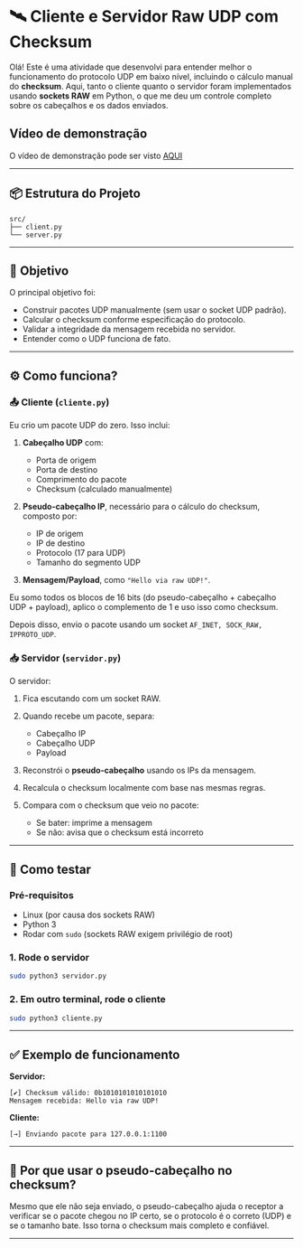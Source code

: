
# 🛰️ Cliente e Servidor Raw UDP com Checksum

Olá! Este é uma atividade que desenvolvi para entender melhor o funcionamento do protocolo UDP em baixo nível, incluindo o cálculo manual do **checksum**. Aqui, tanto o cliente quanto o servidor foram implementados usando **sockets RAW** em Python, o que me deu um controle completo sobre os cabeçalhos e os dados enviados.

## Vídeo de demonstração

O vídeo de demonstração pode ser visto [AQUI]()

---

## 📦 Estrutura do Projeto

```
src/
├── client.py
└── server.py
```

---

## 🚀 Objetivo

O principal objetivo foi:

- Construir pacotes UDP manualmente (sem usar o socket UDP padrão).
- Calcular o checksum conforme especificação do protocolo.
- Validar a integridade da mensagem recebida no servidor.
- Entender como o UDP funciona de fato.

---

## ⚙️ Como funciona?

### 📤 Cliente (`cliente.py`)

Eu crio um pacote UDP do zero. Isso inclui:

1. **Cabeçalho UDP** com:
   - Porta de origem
   - Porta de destino
   - Comprimento do pacote
   - Checksum (calculado manualmente)

2. **Pseudo-cabeçalho IP**, necessário para o cálculo do checksum, composto por:
   - IP de origem
   - IP de destino
   - Protocolo (17 para UDP)
   - Tamanho do segmento UDP

3. **Mensagem/Payload**, como `"Hello via raw UDP!"`.

Eu somo todos os blocos de 16 bits (do pseudo-cabeçalho + cabeçalho UDP + payload), aplico o complemento de 1 e uso isso como checksum.

Depois disso, envio o pacote usando um socket `AF_INET, SOCK_RAW, IPPROTO_UDP`.

### 📥 Servidor (`servidor.py`)

O servidor:

1. Fica escutando com um socket RAW.
2. Quando recebe um pacote, separa:
   - Cabeçalho IP
   - Cabeçalho UDP
   - Payload

3. Reconstrói o **pseudo-cabeçalho** usando os IPs da mensagem.
4. Recalcula o checksum localmente com base nas mesmas regras.
5. Compara com o checksum que veio no pacote:
   - Se bater: imprime a mensagem
   - Se não: avisa que o checksum está incorreto

---

## 🧪 Como testar

### Pré-requisitos
- Linux (por causa dos sockets RAW)
- Python 3
- Rodar com `sudo` (sockets RAW exigem privilégio de root)

### 1. Rode o servidor
```bash
sudo python3 servidor.py
```

### 2. Em outro terminal, rode o cliente
```bash
sudo python3 cliente.py
```

---

## ✅ Exemplo de funcionamento

**Servidor:**
```
[✔] Checksum válido: 0b1010101010101010
Mensagem recebida: Hello via raw UDP!
```

**Cliente:**
```
[→] Enviando pacote para 127.0.0.1:1100
```

---

## 🤔 Por que usar o pseudo-cabeçalho no checksum?

Mesmo que ele não seja enviado, o pseudo-cabeçalho ajuda o receptor a verificar se o pacote chegou no IP certo, se o protocolo é o correto (UDP) e se o tamanho bate. Isso torna o checksum mais completo e confiável.

---
